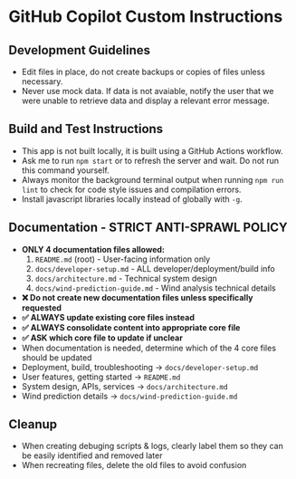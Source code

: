 # GitHub Copilot Custom Instructions
## Development Guidelines
- Edit files in place, do not create backups or copies of files unless necessary.
- Never use mock data.  If data is not avaiable, notify the user that we were unable to retrieve data and display a relevant error message.
## Build and Test Instructions
- This app is not built locally, it is built using a GitHub Actions workflow. 
- Ask me to run `npm start` or to refresh the server and wait.  Do not run this command yourself.
- Always monitor the background terminal output when running `npm run lint` to check for code style issues and compilation errors.
- Install javascript libraries locally instead of globally with `-g`.

## Documentation - STRICT ANTI-SPRAWL POLICY
- **ONLY 4 documentation files allowed:**
  1. `README.md` (root) - User-facing information only
  2. `docs/developer-setup.md` - ALL developer/deployment/build info
  3. `docs/architecture.md` - Technical system design
  4. `docs/wind-prediction-guide.md` - Wind analysis technical details
- **❌ Do not create new documentation files unless specifically requested**
- **✅ ALWAYS update existing core files instead**
- **✅ ALWAYS consolidate content into appropriate core file**
- **✅ ASK which core file to update if unclear**
- When documentation is needed, determine which of the 4 core files should be updated
- Deployment, build, troubleshooting → `docs/developer-setup.md`
- User features, getting started → `README.md`
- System design, APIs, services → `docs/architecture.md`
- Wind prediction details → `docs/wind-prediction-guide.md`

## Cleanup
- When creating debuging scripts & logs, clearly label them so they can be easily identified and removed later
- When recreating files, delete the old files to avoid confusion
